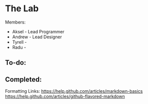 The Lab
=======

Members:
- Aksel - Lead Programmer
- Andrew - Lead Designer
- Tyrell - 
- Radu - 

To-do:
- 

Completed:
- 


Formatting Links:
https://help.github.com/articles/markdown-basics
https://help.github.com/articles/github-flavored-markdown

